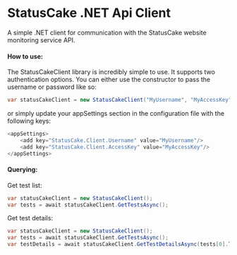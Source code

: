 # StatusCake .NET Api Client
A simple .NET client for communication with the StatusCake website monitoring service API.

#### How to use:

The StatusCakeClient library is incredibly simple to use. It supports two authentication options. You can either use the constructor to pass the username or password like so:
```c#
var statusCakeClient = new StatusCakeClient("MyUsername", "MyAccessKey");
```
or simply update your appSettings section in the configuration file with the following keys:
```c#
<appSettings>
    <add key="StatusCake.Client.Username" value="MyUsername"/>
    <add key="StatusCake.Client.AccessKey" value="MyAccessKey"/>
</appSettings>
```

#### Querying: 

Get test list:

```c#
var statusCakeClient = new StatusCakeClient();
var tests = await statusCakeClient.GetTestsAsync();
```

Get test details:

```c#
var statusCakeClient = new StatusCakeClient();
var tests = await statusCakeClient.GetTestsAsync();
var testDetails = await statusCakeClient.GetTestDetailsAsync(tests[0].TestID);
```

